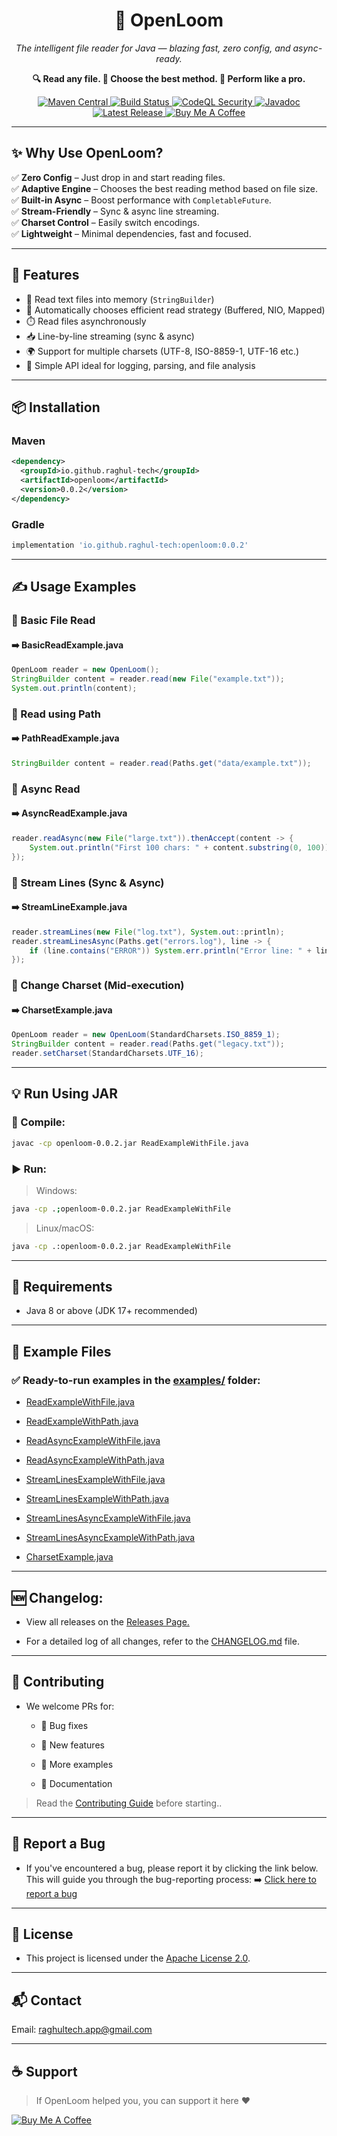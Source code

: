 <h1 align="center">🧵 OpenLoom</h1>

<p align="center">
  <em>The intelligent file reader for Java — blazing fast, zero config, and async-ready.</em>
</p>

<p align="center">
  <strong>🔍 Read any file. 🧠 Choose the best method. 🚀 Perform like a pro.</strong>
</p>

<p align="center">
  <a href="https://central.sonatype.com/artifact/io.github.raghul-tech/openloom">
    <img src="https://img.shields.io/maven-central/v/io.github.raghul-tech/openloom?style=for-the-badge&color=blueviolet" alt="Maven Central" />
  </a>
  <a href="https://github.com/raghul-tech/OpenLoom/actions/workflows/maven.yml">
    <img src="https://img.shields.io/github/actions/workflow/status/raghul-tech/OpenLoom/maven.yml?label=Build&style=for-the-badge&color=brightgreen" alt="Build Status" />
  </a>
  <a href="https://github.com/raghul-tech/OpenLoom/actions/workflows/codeql.yml">
    <img src="https://img.shields.io/github/actions/workflow/status/raghul-tech/OpenLoom/codeql.yml?label=CodeQL&style=for-the-badge&color=informational" alt="CodeQL Security" />
  </a>
  <a href="https://javadoc.io/doc/io.github.raghul-tech/openloom/0.0.2">
    <img src="https://img.shields.io/badge/Javadoc-0.0.2-blue?style=for-the-badge&logo=java" alt="Javadoc" />
  </a>
  <a href="https://github.com/raghul-tech/OpenLoom/releases">
    <img src="https://img.shields.io/github/release/raghul-tech/OpenLoom?label=Release&style=for-the-badge&color=success" alt="Latest Release" />
  </a>
 <a href="https://buymeacoffee.com/raghultech">
    <img src="https://img.shields.io/badge/Buy%20Me%20a%20Coffee-Support-orange?style=for-the-badge&logo=buy-me-a-coffee" alt="Buy Me A Coffee" />
  </a>
</p>

---

## ✨ Why Use OpenLoom?

✅ **Zero Config** – Just drop in and start reading files.  
✅ **Adaptive Engine** – Chooses the best reading method based on file size.  
✅ **Built-in Async** – Boost performance with `CompletableFuture`.  
✅ **Stream-Friendly** – Sync & async line streaming.  
✅ **Charset Control** – Easily switch encodings.  
✅ **Lightweight** – Minimal dependencies, fast and focused.

---

## 🚀 Features

- 📄 Read text files into memory (`StringBuilder`)
- 🤖 Automatically chooses efficient read strategy (Buffered, NIO, Mapped)
- ⏱️ Read files asynchronously
- 📥 Line-by-line streaming (sync & async)
- 🌍 Support for multiple charsets (UTF-8, ISO-8859-1, UTF-16 etc.)
- 🧪 Simple API ideal for logging, parsing, and file analysis

---

## 📦 Installation

### Maven
```xml
<dependency>
  <groupId>io.github.raghul-tech</groupId>
  <artifactId>openloom</artifactId>
  <version>0.0.2</version>
</dependency>
```

### Gradle
```groovy
implementation 'io.github.raghul-tech:openloom:0.0.2'
```

---

## ✍️ Usage Examples
### 🔹 Basic File Read
#### ➡️ BasicReadExample.java

```java
OpenLoom reader = new OpenLoom();
StringBuilder content = reader.read(new File("example.txt"));
System.out.println(content);
```

### 🔹 Read using Path
#### ➡️ PathReadExample.java

```java
StringBuilder content = reader.read(Paths.get("data/example.txt"));
```
### 🔹 Async Read
#### ➡️ AsyncReadExample.java

```java
reader.readAsync(new File("large.txt")).thenAccept(content -> {
    System.out.println("First 100 chars: " + content.substring(0, 100));
});
```

### 🔹 Stream Lines (Sync & Async)
#### ➡️ StreamLineExample.java

```java
reader.streamLines(new File("log.txt"), System.out::println);
reader.streamLinesAsync(Paths.get("errors.log"), line -> {
    if (line.contains("ERROR")) System.err.println("Error line: " + line);
});
```

### 🔹 Change Charset (Mid-execution)
#### ➡️ CharsetExample.java

```java
OpenLoom reader = new OpenLoom(StandardCharsets.ISO_8859_1);
StringBuilder content = reader.read(Paths.get("legacy.txt"));
reader.setCharset(StandardCharsets.UTF_16);
```

---

## 💡 Run Using JAR
### **🧵 Compile:**

```bash
javac -cp openloom-0.0.2.jar ReadExampleWithFile.java
```
### **▶️ Run:**

> Windows:
```bash
java -cp .;openloom-0.0.2.jar ReadExampleWithFile   
```

> Linux/macOS:
```bash
java -cp .:openloom-0.0.2.jar ReadExampleWithFile   
```
---

## 🧩 Requirements
- Java 8 or above (JDK 17+ recommended)

---

## 📂 Example Files
### ✅ Ready-to-run examples in the [examples/](examples/) folder:

- [ReadExampleWithFile.java](examples/ReadExampleWithFile.java)

- [ReadExampleWithPath.java](examples/ReadExampleWithPath.java)

- [ReadAsyncExampleWithFile.java](examples/ReadAsyncExampleWithFile.java)

- [ReadAsyncExampleWithPath.java](examples/ReadAsyncExampleWithPath.java)

- [StreamLinesExampleWithFile.java](examples/StreamLinesExampleWithFile.java)

- [StreamLinesExampleWithPath.java](examples/StreamLinesExampleWithPath.java)

- [StreamLinesAsyncExampleWithFile.java](examples/StreamLinesAsyncExampleWithFile.java)

- [StreamLinesAsyncExampleWithPath.java](examples/StreamLinesAsyncExampleWithPath.java)

- [CharsetExample.java](examples/CharsetExample.java)

---

## 🆕 Changelog:

* View all releases on the [Releases Page.](https://github.com/raghul-tech/OpenLoom/releases)

* For a detailed log of all changes, refer to the [CHANGELOG.md](CHANGELOG.md) file.

---

## 🤝 Contributing
* We welcome PRs for:

	* 🐛 Bug fixes

	* 🚀 New features

	* 🧪 More examples

	* 📝 Documentation

> Read the [Contributing Guide](CONTRIBUTING.md) before starting..

---

## 🐞 Report a Bug
   * If you've encountered a bug, please report it by clicking the link below. 
   	This will guide you through the bug-reporting process:
   	➡️ [Click here to report a bug](https://github.com/raghul-tech/OpenLoom/issues)
 
---

## 📄 License
- This project is licensed under the [ Apache License 2.0](LICENSE).

---

## 📬 Contact
Email: [raghultech.app@gmail.com](mailto:raghultech.app@gmail.com)

---

## ☕ Support
> If OpenLoom helped you, you can support it here ❤️

<a href="https://buymeacoffee.com/raghultech"> <img src="https://img.shields.io/badge/Buy%20Me%20A%20Coffee-Support-orange.svg?style=flat-square" alt="Buy Me A Coffee" /> </a> 



